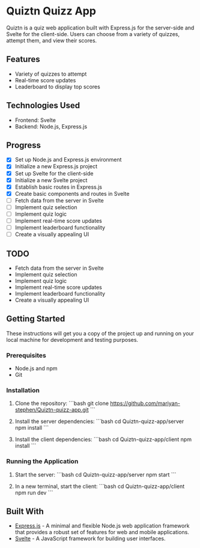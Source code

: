 # Quiztn Quizz App

Quiztn is a quiz web application built with Express.js for the server-side and Svelte for the client-side. Users can choose from a variety of quizzes, attempt them, and view their scores.

## Features
- Variety of quizzes to attempt
- Real-time score updates
- Leaderboard to display top scores

## Technologies Used
- Frontend: Svelte
- Backend: Node.js, Express.js

## Progress
- [x] Set up Node.js and Express.js environment
- [x] Initialize a new Express.js project
- [x] Set up Svelte for the client-side
- [x] Initialize a new Svelte project
- [x] Establish basic routes in Express.js
- [x] Create basic components and routes in Svelte
- [ ] Fetch data from the server in Svelte
- [ ] Implement quiz selection
- [ ] Implement quiz logic
- [ ] Implement real-time score updates
- [ ] Implement leaderboard functionality
- [ ] Create a visually appealing UI

## TODO
- Fetch data from the server in Svelte
- Implement quiz selection
- Implement quiz logic
- Implement real-time score updates
- Implement leaderboard functionality
- Create a visually appealing UI

## Getting Started

These instructions will get you a copy of the project up and running on your local machine for development and testing purposes.

### Prerequisites

- Node.js and npm
- Git

### Installation

1. Clone the repository:
\```bash
git clone https://github.com/mariyan-stephen/Quiztn-quizz-app.git
\```

2. Install the server dependencies:
\```bash
cd Quiztn-quizz-app/server
npm install
\```

3. Install the client dependencies:
\```bash
cd Quiztn-quizz-app/client
npm install
\```

### Running the Application

1. Start the server:
\```bash
cd Quiztn-quizz-app/server
npm start
\```

2. In a new terminal, start the client:
\```bash
cd Quiztn-quizz-app/client
npm run dev
\```

## Built With

- [Express.js](https://expressjs.com/) - A minimal and flexible Node.js web application framework that provides a robust set of features for web and mobile applications.
- [Svelte](https://svelte.dev/) - A JavaScript framework for building user interfaces.
